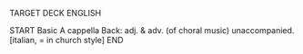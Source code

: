 TARGET DECK
ENGLISH

START
Basic
A cappella
Back: adj. & adv. (of choral music) unaccompanied. [italian, = in church style]
END
